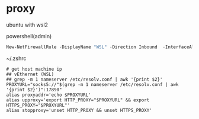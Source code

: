 # proxy

ubuntu with wsl2

powershell(admin)
```powershell
New-NetFirewallRule -DisplayName "WSL" -Direction Inbound  -InterfaceAlias "vEthernet (WSL)"  -Action Allow
```

~/.zshrc
```shell
# get host machine ip
## vEthernet (WSL)
## grep -m 1 nameserver /etc/resolv.conf | awk '{print $2}'
PROXYURL="socks5://"$(grep -m 1 nameserver /etc/resolv.conf | awk '{print $2}')":17890"
alias proxyaddr='echo $PROXYURL'
alias upproxy='export HTTP_PROXY="$PROXYURL" && export HTTPS_PROXY="$PROXYURL"'
alias stopproxy='unset HTTP_PROXY && unset HTTPS_PROXY'
```